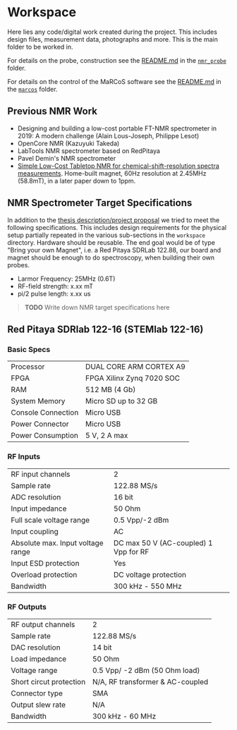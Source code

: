 # Workspace

Here lies any code/digital work created during the project. This includes design files, measurement data, photographs and more. This is the main folder to be worked in.

For details on the probe, construction see the [README.md](./nmr_probe/README.md) in the [`nmr_probe`](./nmr_probe/) folder.

For details on the control of the MaRCoS software see the [README.md](./marcos/README.md) in the [`marcos`](./marcos/) folder.


## Previous NMR Work

- Designing and building a low-cost portable FT-NMR spectrometer in 2019: A modern challenge (Alain Lous-Joseph, Philippe Lesot)
- OpenCore NMR (Kazuyuki Takeda)
- LabTools NMR spectrometer based on RedPitaya
- Pavel Demin's NMR spectrometer
- [Simple Low-Cost Tabletop NMR for chemical-shift-resolution spectra measurements](https://www.sciencedirect.com/science/article/pii/S1090780718301745#b0110). Home-built magnet, 60Hz resolution at 2.45MHz (58.8mT), in a later paper down to 1ppm.

## NMR Spectrometer Target Specifications

In addition to the [thesis description/project proposal](../literature/project_proposal/Master_Thesis_Proposal.pdf) we tried to meet the following specifications. This includes design requirements for the physical setup partially repeated in the various sub-sections in the `workspace` directory. Hardware should be reusable. The end goal would be of type "Bring your own Magnet", i.e. a Red Pitaya SDRLab 122.88, our board and magnet should be enough to do spectroscopy, when building their own probes.

- Larmor Frequency: 25MHz (0.6T)
- RF-field strength: x.xx mT
- pi/2 pulse length: x.xx us

> **TODO**
> Write down NMR target specifications here

## Red Pitaya SDRlab 122-16 (STEMlab 122-16)
### Basic Specs
|                    |                           |
| ------------------ | ------------------------- |
| Processor          | DUAL CORE ARM CORTEX A9   |
| FPGA               | FPGA Xilinx Zynq 7020 SOC |
| RAM                | 512 MB (4 Gb)             |
| System Memory      | Micro SD up to 32 GB      |
| Console Connection | Micro USB                 |
| Power Connector    | Micro USB                 |
| Power Consumption  | 5 V, 2 A max              |

### RF Inputs
|                                   |                                       |
| --------------------------------- | ------------------------------------- |
| RF input channels                 | 2                                     |
| Sample rate                       | 122.88 MS/s                           |
| ADC resolution                    | 16 bit                                |
| Input impedance                   | 50 Ohm                                |
| Full scale voltage range          | 0.5 Vpp/-2 dBm                        |
| Input coupling                    | AC                                    |
| Absolute max. Input voltage range | DC max 50 V (AC-coupled) 1 Vpp for RF |
| Input ESD protection              | Yes                                   |
| Overload protection               | DC voltage protection                 |
| Bandwidth                         | 300 kHz - 550 MHz                     |

### RF Outputs
|                         |                                  |
| ----------------------- | -------------------------------- |
| RF output channels      | 2                                |
| Sample rate             | 122.88 MS/s                      |
| DAC resolution          | 14 bit                           |
| Load impedance          | 50 Ohm                           |
| Voltage range           | 0.5 Vpp/ -2 dBm (50 Ohm load)    |
| Short circut protection | N/A, RF transformer & AC-coupled |
| Connector type          | SMA                              |
| Output slew rate        | N/A                              |
| Bandwidth               | 300 kHz - 60 MHz                 |